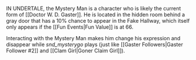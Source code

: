 IN UNDERTALE, the Mystery Man is a character who is likely the current form of [[Doctor W. D. Gaster]]. He is located in the hidden room behind a gray door that has a 10% chance to appear in the Fake Hallway, which itself only appears if the [[Fun Events|Fun Value]] is at 66.

Interacting with the Mystery Man makes him change his expression and disappear while _snd_mysterygo_ plays (just like [[Gaster Followers|Gaster Follower #2]] and [[Clam Girl|Goner Claim Girl]]).


